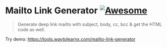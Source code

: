 # Mailto Link Generator [![Awesome](https://cdn.rawgit.com/sindresorhus/awesome/d7305f38d29fed78fa85652e3a63e154dd8e8829/media/badge.svg)](https://github.com/sindresorhus/awesome)

>Generate deep link mailto with subject, body, cc, bcc &amp; get the HTML code as well.

Try demo: https://tools.waytolearnx.com/mailto-link-generator
